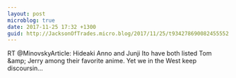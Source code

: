 ```yaml
---
layout: post
microblog: true
date: 2017-11-25 17:32 +1300
guid: http://JacksonOfTrades.micro.blog/2017/11/25/t934278690082455552.html
---
```

RT @MinovskyArticle: Hideaki Anno and Junji Ito have both listed Tom &amp;amp; Jerry among their favorite anime. Yet we in the West keep discoursin…
